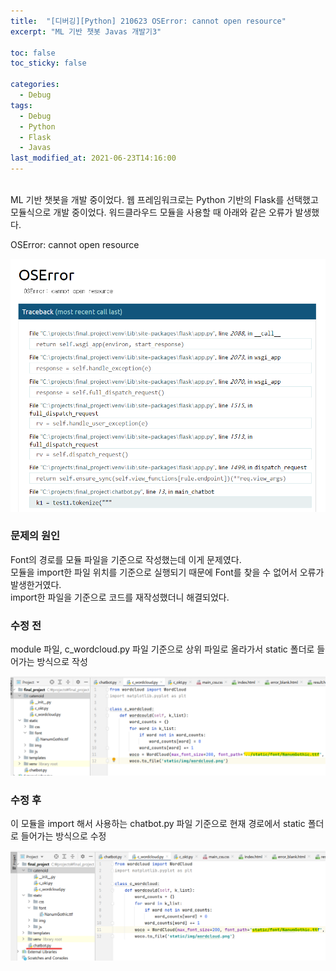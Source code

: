 ```yaml
---
title:  "[디버깅][Python] 210623 OSError: cannot open resource"
excerpt: "ML 기반 챗봇 Javas 개발기3"

toc: false
toc_sticky: false

categories:
  - Debug
tags:
  - Debug
  - Python
  - Flask
  - Javas
last_modified_at: 2021-06-23T14:16:00
---
```


<br>
ML 기반 챗봇을 개발 중이었다.
웹 프레임워크로는 Python 기반의 Flask를 선택했고 모듈식으로 개발 중이었다.
워드클라우드 모듈을 사용할 때 아래와 같은 오류가 발생했다.

<p class="error_msg">OSError: cannot open resource</p>
<img src="/assets/images/21091306.png" width="600px" />

### 문제의 원인
Font의 경로를 모듈 파일을 기준으로 작성했는데 이게 문제였다.<br>
모듈을 import한 파일 위치를 기준으로 실행되기 때문에 Font를 찾을 수 없어서 오류가 발생한거였다.<br>
import한 파일을 기준으로 코드를 재작성했더니 해결되었다.

### 수정 전
module 파일, c_wordcloud.py 파일 기준으로 상위 파일로 올라가서 static 폴더로 들어가는 방식으로 작성

<img src="/assets/images/21091307.png" />

### 수정 후
이 모듈을 import 해서 사용하는 chatbot.py 파일 기준으로 현재 경로에서 static 폴더로 들어가는 방식으로 수정

<img src="/assets/images/21091308.png" />

